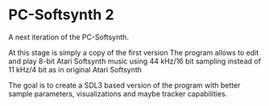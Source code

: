 # PC-Softsynth 2

A next iteration of the PC-Softsynth. 

At this stage is simply a copy of the first version
The program allows to edit and play 8-bit Atari Softsynth music 
using 44 kHz/16 bit sampling instead of 11 kHz/4 bit as in original Atari Softsynth

The goal is to create a SDL3 based version of the program
with better sample parameters, visualizations and maybe tracker capabilities.
